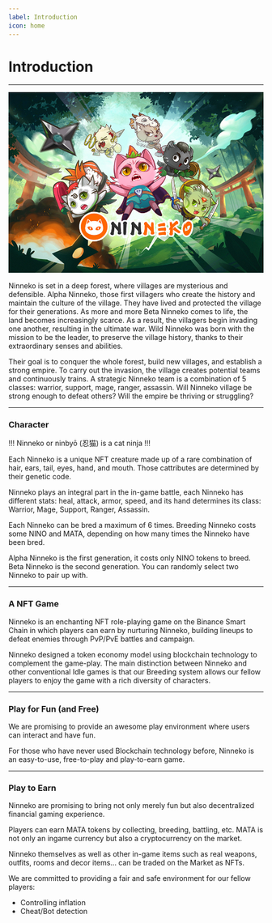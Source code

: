 ```yaml
---
label: Introduction
icon: home
---
```


# Introduction
---

![](/static/art/splash.jpg)

Ninneko is set in a deep forest, where villages are mysterious and defensible. Alpha Ninneko, those first villagers who create the history and maintain the culture of the village. They have lived and protected the village for their generations. As more and more Beta Ninneko comes to life, the land becomes increasingly scarce. As a result, the villagers begin invading one another, resulting in the ultimate war. Wild Ninneko was born with the mission to be the leader, to preserve the village history, thanks to their extraordinary senses and abilities.

Their goal is to conquer the whole forest, build new villages, and establish a strong empire. To carry out the invasion, the village creates potential teams and continuously trains. A strategic Ninneko team is a combination of 5 classes: warrior, support, mage, ranger, assassin. Will Ninneko village be strong enough to defeat others? Will the empire be thriving or struggling? 

---
### Character

!!! 
Ninneko or ninbyō (忍猫) is a cat ninja
!!!

Each Ninneko is a unique NFT creature made up of a rare combination of hair, ears, tail, eyes, hand, and mouth. Those cattributes are determined by their genetic code. 

Ninneko plays an integral part in the in-game battle, each Ninneko has different stats: heal, attack, armor, speed, and its hand determines its class: Warrior, Mage, Support, Ranger, Assassin. 

Each Ninneko can be bred a maximum of 6 times. Breeding Ninneko costs some NINO and MATA, depending on how many times the Ninneko have been bred.

Alpha Ninneko is the first generation, it costs only NINO tokens to breed. Beta Ninneko is the second generation. You can randomly select two Ninneko to pair up with. 
<!-- When a baby Ninneko doesn’t possess traits that can be seen in either of its parents, it’s called a mutation. Mutated Ninneko might have a new WILD gene. If you are lucky, breeding may result in these super rare genes. A wild Ninneko has x2 bonus stats. -->

---
### A NFT Game

Ninneko is an enchanting NFT role-playing game on the Binance Smart Chain in which players can earn by nurturing Ninneko, building lineups to defeat enemies through PvP/PvE battles and campaign. 

Ninneko designed a token economy model using blockchain technology to complement the game-play. The main distinction between Ninneko and other conventional Idle games is that our Breeding system allows our fellow players to enjoy the game with a rich diversity of characters.


---
### Play for Fun (and Free)

We are promising to provide an awesome play environment where users can interact and have fun.

For those who have never used Blockchain technology before, Ninneko is an easy-to-use, free-to-play and play-to-earn game.



---
### Play to Earn

Ninneko are promising to bring not only merely fun but also decentralized financial gaming experience.

Players can earn MATA tokens by collecting, breeding, battling, etc. MATA is not only an ingame currency but also a cryptocurrency on the market.

Ninneko themselves as well as other in-game items such as real weapons, outfits, rooms and decor items... can be traded on the Market as NFTs.

We are committed to providing a fair and safe environment for our fellow players:

- Controlling inflation
- Cheat/Bot detection




